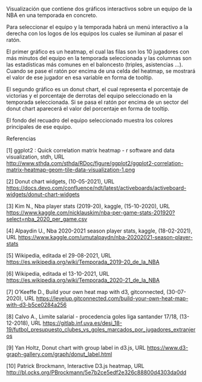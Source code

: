 Visualización que contiene dos gráficos interactivos sobre un equipo de la NBA en una temporada en concreto.

Para seleccionar el equipo y la temporada habrá un menú interactivo a la derecha con los logos de los equipos los cuales se iluminan al pasar el ratón. 

El primer gráfico es un heatmap, el cual las filas son los 10 jugadores con más minutos del equipo en la temporada seleccionada y las columnas son las estadísticas más comunes en el baloncesto (triples, asistencias ...). Cuando se pase el ratón por encima de una celda del heatmap, se mostrará el valor de ese jugador en esa variable en forma de tooltip.

El segundo gráfico es un donut chart, el cual representa el porcentaje de victorias y el porcentaje de derrotas del equipo seleccionado en la temporada seleccionada. Si se pasa el ratón por encima de un sector del donut chart aparecerá el valor del porcentaje en forma de tooltip.

El fondo del recuadro del equipo seleccionado muestra los colores principales de ese equipo.


Referencias

[1] ggplot2 : Quick correlation matrix heatmap - r software and data visualization,
stdh, URL http://www.sthda.com/sthda/RDoc/figure/ggplot2/ggplot2-correlation-matrix-heatmap-geom-tile-data-visualization-1.png

[2] Donut chart widgets, (10-05-2021), URL https://docs.devo.com/confluence/ndt/latest/activeboards/activeboard-widgets/donut-chart-widgets

[3] Kim N., Nba player stats (2019-20), kaggle, (15-10-2020), URL https://www.kaggle.com/nicklauskim/nba-per-game-stats-201920?select=nba_2020_per_game.csv

[4] Alpaydin U., Nba 2020-2021 season player stats, kaggle, (18-02-2021), URL https://www.kaggle.com/umutalpaydn/nba-20202021-season-player-stats

[5] Wikipedia, editada el 29-08-2021, URL https://es.wikipedia.org/wiki/Temporada_2019-20_de_la_NBA

[6] Wikipedia, editada el 13-10-2021, URL https://es.wikipedia.org/wiki/Temporada_2020-21_de_la_NBA

[7] O’Keeffe D., Build your own heat map with d3, gitconnected, (30-07-2020), URL https://levelup.gitconnected.com/build-your-own-heat-map-with-d3-b5ce0284a256

[8] Calvo A., Liımite salarial - procedencia goles liga santander 17/18, (13-12-2018), URL
https://gitlab.inf.uva.es/desi_18-19/futbol_presupuesto_clubes_vs_goles_marcados_por_jugadores_extranjeros

[9] Yan Holtz, Donut chart with group label in d3.js, URL
https://www.d3-graph-gallery.com/graph/donut_label.html

[10] Patrick Brockmann, Interactive D3.js heatmap, URL http://bl.ocks.org/PBrockmann/5e7b2ce5edf2e326c88800d4303da0dd
